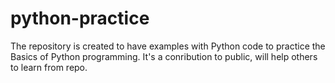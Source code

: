 # python-practice
The repository is created to have examples with Python code to practice the Basics of Python programming. It's a conribution to public, will help others to learn from repo.
